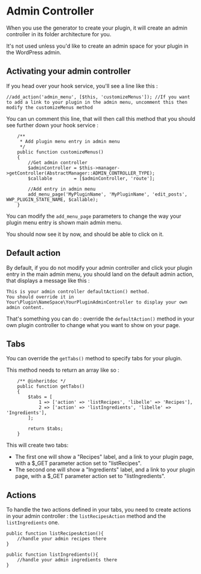 # Admin Controller

When you use the generator to create your plugin, it will create an admin controller in its folder architecture for you.

It's not used unless you'd like to create an admin space for your plugin in the WordPress admin.

## Activating your admin controller

If you head over your hook service, you'll see a line like this :

```
//add_action('admin_menu', [$this, 'customizeMenus']); //If you want to add a link to your plugin in the admin menu, uncomment this then modify the customizeMenus method
```

You can un comment this line, that will then call this method that you should see further down your hook service : 

```
    /**
     * Add plugin menu entry in admin menu
     */
    public function customizeMenus()
    {
        //Get admin controller
        $adminController = $this->manager->getController(AbstractManager::ADMIN_CONTROLLER_TYPE);
        $callable        = [$adminController, 'route'];

        //Add entry in admin menu
        add_menu_page('MyPluginName', 'MyPluginName', 'edit_posts', WWP_PLUGIN_STATE_NAME, $callable);
    }
```

You can modify the  `add_menu_page` parameters to change the way your plugin menu entry is shown main admin menu. 

You should now see it by now, and should be able to click on it.

## Default action

By default, if you do not modify your admin controller and click your plugin entry in the main admin menu, you should land on the default admin action, that displays a message like this :

```
This is your admin controller defaultAction() method.
You should override it in Your\Plugin\NameSpace\YourPluginAdminController to display your own admin content.
```

That's something you can do : override the `defaultAction()` method in your own plugin controller to change what you want to show on your page.

## Tabs

You can override the `getTabs()` method to specify tabs for your plugin.

This method needs to return an array like so : 

```
    /** @inheritdoc */
    public function getTabs()
    {
        $tabs = [
            1 => ['action' => 'listRecipes', 'libelle' => 'Recipes'],
            2 => ['action' => 'listIngredients', 'libelle' => 'Ingredients'],
        ];

        return $tabs;
    }
```

This will create two tabs:

- The first one will show a "Recipes" label, and a link to your plugin page, with a $_GET parameter action set to "listRecipes".
- The second one will show a "Ingredients" label, and a link to your plugin page, with a $_GET parameter action set to "listIngredients".

## Actions

To handle the two actions defined in your tabs, you need to create actions in your admin controller : the `listRecipesAction` method and the `listIngredients` one.

```
public function listRecipesAction(){
    //handle your admin recipes there
}

public function listIngredients(){
    //handle your admin ingredients there
}
```
